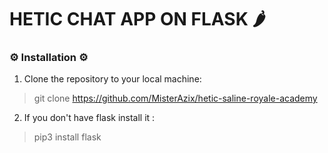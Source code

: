 # HETIC CHAT APP ON FLASK 🌶️

### ⚙️ Installation ⚙️

1. Clone the repository to your local machine:
> git clone https://github.com/MisterAzix/hetic-saline-royale-academy
 
2. If you don't have flask install it :
> pip3 install flask
